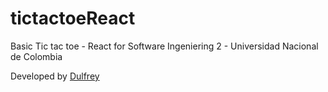 # tictactoeReact
Basic Tic tac toe - React for Software Ingeniering 2 - Universidad Nacional de Colombia

Developed by [Dulfrey](https://github.com/dulfrey)
